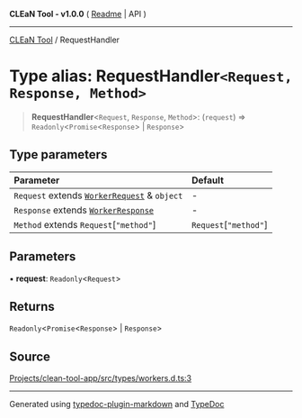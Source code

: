 **CLEaN Tool - v1.0.0** ( [Readme](../README.md) \| API )

***

[CLEaN Tool](../exports.md) / RequestHandler

# Type alias: RequestHandler`<Request, Response, Method>`

> **RequestHandler**\<`Request`, `Response`, `Method`\>: (`request`) => `Readonly`\<`Promise`\<`Response`\> \| `Response`\>

## Type parameters

| Parameter | Default |
| :------ | :------ |
| `Request` extends [`WorkerRequest`](../interfaces/WorkerRequest.md) & `object` | - |
| `Response` extends [`WorkerResponse`](WorkerResponse.md) | - |
| `Method` extends `Request`\[`"method"`\] | `Request`\[`"method"`\] |

## Parameters

▪ **request**: `Readonly`\<`Request`\>

## Returns

`Readonly`\<`Promise`\<`Response`\> \| `Response`\>

## Source

[Projects/clean-tool-app/src/types/workers.d.ts:3](https://github.com/yuckyh/clean-tool-app/)

***

Generated using [typedoc-plugin-markdown](https://www.npmjs.com/package/typedoc-plugin-markdown) and [TypeDoc](https://typedoc.org/)
